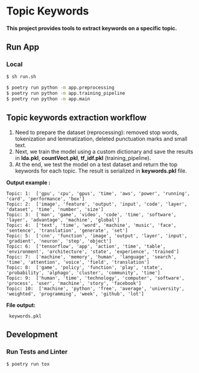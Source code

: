# Topic Keywords

#### This project provides tools to extract keywords on a specific topic.

## Run App
### Local

```sh
$ sh run.sh
```

```sh
$ poetry run python -m app.preprocessing
$ poetry run python -m app.training_pipeline
$ poetry run python -m app.main
```


## Topic keywords extraction workflow

1. Need to prepare the dataset (reprocessing): removed stop words, tokenization and lemmatization, deleted punctuation marks and small text.
2. Next, we train the model using a custom dictionary and save the results in **lda.pkl**, **countVect.pkl**, **tf_idf.pkl** (training_pipeline).
3. At the end, we test the model on a test dataset and return the top keywords for each topic.
The result is serialized in **keywords.pkl** file.

**Output example :**
```
Topic: 1:  ['gpu', 'cpu', 'gpus', 'time', 'aws', 'power', 'running', 'card', 'performance', 'box']
Topic: 2:  ['image', 'feature', 'output', 'input', 'code', 'layer', 'dataset', 'time', 'number', 'size']
Topic: 3:  ['man', 'game', 'video', 'code', 'time', 'software', 'layer', 'advantage', 'machine', 'global']
Topic: 4:  ['text', 'time', 'word', 'machine', 'music', 'face', 'sentence', 'translation', 'generate', 'set']
Topic: 5:  ['cnn', 'function', 'image', 'output', 'layer', 'input', 'gradient', 'neuron', 'step', 'object']
Topic: 6:  ['tensorflow', 'app', 'action', 'time', 'table', 'environment', 'architecture', 'state', 'experience', 'trained']
Topic: 7:  ['machine', 'memory', 'human', 'language', 'search', 'time', 'attention', 'voice', 'field', 'translation']
Topic: 8:  ['game', 'policy', 'function', 'play', 'state', 'probability', 'alphago', 'cluster', 'community', 'time']
Topic: 9:  ['human', 'time', 'technology', 'computer', 'software', 'process', 'user', 'machine', 'story', 'facebook']
Topic: 10:  ['machine', 'python', 'free', 'average', 'university', 'weighted', 'programming', 'week', 'github', 'lot']

```
**File output:**
```
 keywords.pkl
```

## Development
### Run Tests and Linter

```
$ poetry run tox
```
